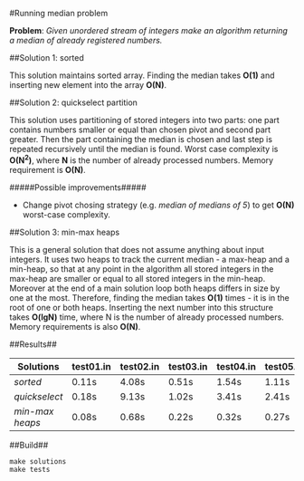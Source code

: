 #Running median problem

**Problem**: *Given unordered stream of integers make an algorithm returning a median of already registered numbers.*

##Solution 1: sorted

This solution maintains sorted array. Finding the median takes **O(1)** and inserting new element into the array **O(N)**.

##Solution 2: quickselect partition

This solution uses partitioning of stored integers into two parts: one part contains numbers smaller or equal than chosen pivot and second part greater. Then the part containing the median is chosen and last step is repeated recursively until the median is found. Worst case complexity is **O(N<sup>2</sup>)**, where **N** is the number of already processed numbers. Memory requirement is **O(N)**.

#####Possible improvements#####
* Change pivot chosing strategy (e.g. *median of medians of 5*) to get **O(N)** worst-case complexity.

##Solution 3: min-max heaps

This is a general solution that does not assume anything about input integers. It uses two heaps to track the current median - a max-heap and a min-heap, so that at any point in the algorithm all stored integers in the max-heap are smaller or equal to all stored integers in the min-heap. Moreover at the end of a main solution loop both heaps differs in size by one at the most. Therefore, finding the median takes **O(1)** times - it is in the root of one or both heaps. Inserting the next number into this structure takes **O(lgN)** time, where N is the number of already processed numbers. Memory requirements is also **O(N)**. 

##Results##

| Solutions          | test01.in  | test02.in  | test03.in  | test04.in  | test05.in  | test06.in  |
| ------------------ | ---------- | ---------- | ---------- | ---------- | ---------- | ---------- |
|*sorted*            | 0.11s      | 4.08s      | 0.51s      | 1.54s      | 1.11s      | 0.35s      |
|*quickselect*       | 0.18s      | 9.13s      | 1.02s      | 3.41s      | 2.41s      | 0.70s      |
|*min-max heaps*     | 0.08s      | 0.68s      | 0.22s      | 0.32s      | 0.27s      | 0.14s      |

##Build##
```
make solutions
make tests
```
